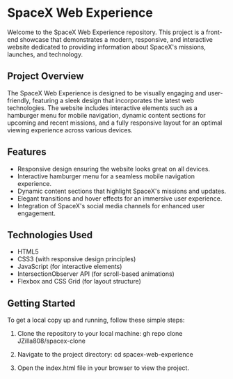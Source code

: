 # SpaceX Web Experience

Welcome to the SpaceX Web Experience repository. This project is a front-end showcase that demonstrates a modern, responsive, and interactive website dedicated to providing information about SpaceX's missions, launches, and technology.

## Project Overview

The SpaceX Web Experience is designed to be visually engaging and user-friendly, featuring a sleek design that incorporates the latest web technologies. The website includes interactive elements such as a hamburger menu for mobile navigation, dynamic content sections for upcoming and recent missions, and a fully responsive layout for an optimal viewing experience across various devices.

## Features

- Responsive design ensuring the website looks great on all devices.
- Interactive hamburger menu for a seamless mobile navigation experience.
- Dynamic content sections that highlight SpaceX's missions and updates.
- Elegant transitions and hover effects for an immersive user experience.
- Integration of SpaceX's social media channels for enhanced user engagement.

## Technologies Used

- HTML5
- CSS3 (with responsive design principles)
- JavaScript (for interactive elements)
- IntersectionObserver API (for scroll-based animations)
- Flexbox and CSS Grid (for layout structure)

## Getting Started

To get a local copy up and running, follow these simple steps:

1. Clone the repository to your local machine:
   gh repo clone JZilla808/spacex-clone

2. Navigate to the project directory:
    cd spacex-web-experience

3. Open the index.html file in your browser to view the project.

